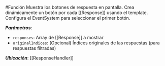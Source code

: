 #Función
Muestra los botones de respuesta en pantalla. Crea dinámicamente un botón por cada [[Response]] usando el template. Configura el EventSystem para seleccionar el primer botón.

**_Parámetros_**:

- `responses`: Array de [[Response]] a mostrar
- `originalIndices`: (Opcional) Índices originales de las respuestas (para respuestas filtradas)

**_Ubicación_**: [[ResponseHandler]]
